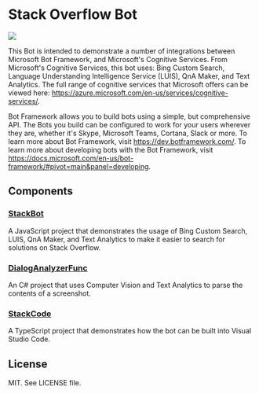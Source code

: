 # Stack Overflow Bot   
[<img src="https://fancycloud.visualstudio.com/_apis/public/build/definitions/790ce4a9-efb4-45af-8c60-b1051c1f726f/30/badge"/>](https://fancycloud.visualstudio.com/StackOverflow-Bot/_build/index?definitionId=30)

This Bot is intended to demonstrate a number of integrations between Microsoft Bot Framework, and Microsoft's Cognitive Services. From Microsoft's Cognitive Services, this bot uses: Bing Custom Search, Language Understanding Intelligence Service (LUIS), QnA Maker, and Text Analytics. The full range of cognitive services that Microsoft offers can be viewed here: https://azure.microsoft.com/en-us/services/cognitive-services/.

Bot Framework allows you to build bots using a simple, but comprehensive API. The Bots you build can be configured to work for your users wherever they are, whether it's Skype, Microsoft Teams, Cortana, Slack or more. To learn more about Bot Framework, visit https://dev.botframework.com/. To learn more about developing bots with the Bot Framework, visit https://docs.microsoft.com/en-us/bot-framework/#pivot=main&panel=developing.

## Components

### [StackBot](https://github.com/krishnaji/StackOverflow-Bot/wiki/Set-Up#bot)
A JavaScript project that demonstrates the usage of Bing Custom Search, LUIS, QnA Maker, and Text Analytics to make it easier to search for solutions on Stack Overflow.
### [DialogAnalyzerFunc](https://github.com/krishnaji/StackOverflow-Bot/wiki/Set-Up#dialog-analyzer-azure-function)
An C# project that uses Computer Vision and Text Analytics to parse the contents of a screenshot.
### [StackCode](https://github.com/krishnaji/StackOverflow-Bot/wiki/Set-Up#stack-overflow-bot-visual-studio-code-extension)
A TypeScript project that demonstrates how the bot can be built into Visual Studio Code.



## License

MIT. See LICENSE file. 

